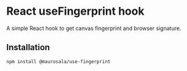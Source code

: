 # React useFingerprint hook

A simple React hook to get canvas fingerprint and browser signature.

## Installation

```bash
npm install @maurosala/use-fingerprint
```
